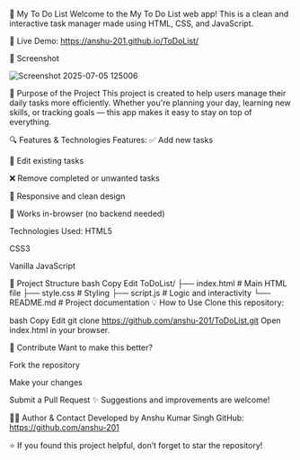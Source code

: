 📝 My To Do List
Welcome to the My To Do List web app!
This is a clean and interactive task manager made using HTML, CSS, and JavaScript.

🔗 Live Demo: https://anshu-201.github.io/ToDoList/

📸 Screenshot

![Screenshot 2025-07-05 125006](https://github.com/user-attachments/assets/3cc709e5-f63b-4412-9f50-79b1f0baffd9)

🎯 Purpose of the Project
This project is created to help users manage their daily tasks more efficiently. Whether you're planning your day, learning new skills, or tracking goals — this app makes it easy to stay on top of everything.

🔍 Features & Technologies
Features:
✅ Add new tasks

📝 Edit existing tasks

❌ Remove completed or unwanted tasks

📱 Responsive and clean design

💾 Works in-browser (no backend needed)

Technologies Used:
HTML5

CSS3

Vanilla JavaScript

📁 Project Structure
bash
Copy
Edit
ToDoList/
├── index.html        # Main HTML file
├── style.css         # Styling
├── script.js         # Logic and interactivity
└── README.md         # Project documentation
💡 How to Use
Clone this repository:

bash
Copy
Edit
git clone https://github.com/anshu-201/ToDoList.git
Open index.html in your browser.

🤝 Contribute
Want to make this better?

Fork the repository

Make your changes

Submit a Pull Request
✨ Suggestions and improvements are welcome!

👨‍💻 Author & Contact
Developed by Anshu Kumar Singh
GitHub: https://github.com/anshu-201

⭐ If you found this project helpful, don’t forget to star the repository!
